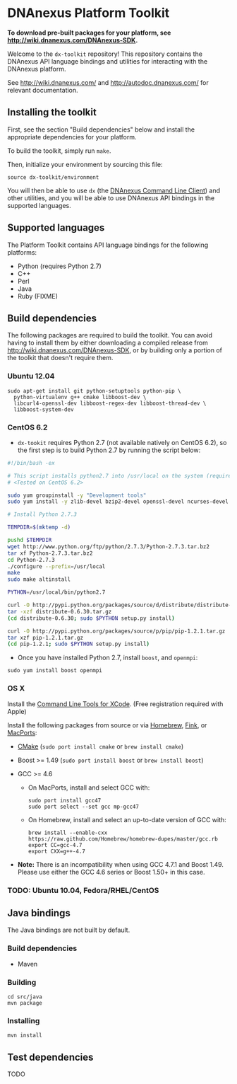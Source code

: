 DNAnexus Platform Toolkit
=========================

**To download pre-built packages for your platform, see http://wiki.dnanexus.com/DNAnexus-SDK.**

Welcome to the `dx-toolkit` repository! This repository contains the DNAnexus
API language bindings and utilities for interacting with the DNAnexus platform.

See http://wiki.dnanexus.com/ and http://autodoc.dnanexus.com/ for relevant
documentation.

Installing the toolkit
----------------------

First, see the section "Build dependencies" below and install the appropriate
dependencies for your platform.

To build the toolkit, simply run ```make```.

Then, initialize your environment by sourcing this file:

```
source dx-toolkit/environment
```

You will then be able to use ```dx``` (the [DNAnexus Command Line
Client](http://wiki.dnanexus.com/Command-Line-Client/Quickstart)) and other
utilities, and you will be able to use DNAnexus API bindings in the supported
languages.

Supported languages
-------------------

The Platform Toolkit contains API language bindings for the following
platforms:

* Python (requires Python 2.7)
* C++
* Perl
* Java
* Ruby (FIXME)

Build dependencies
------------------

The following packages are required to build the toolkit. You can avoid having
to install them by either downloading a compiled release from
http://wiki.dnanexus.com/DNAnexus-SDK, or by building only a portion of the
toolkit that doesn't require them.

### Ubuntu 12.04

    sudo apt-get install git python-setuptools python-pip \
      python-virtualenv g++ cmake libboost-dev \
      libcurl4-openssl-dev libboost-regex-dev libboost-thread-dev \
      libboost-system-dev 

### CentOS 6.2

- ```dx-tookit``` requires Python 2.7 (not available natively on CentOS 6.2), so the first step is to build Python 2.7 by running the script below:

``` bash
#!/bin/bash -ex

# This script installs python2.7 into /usr/local on the system (required for running dx-toolkit)
# <Tested on CentOS 6.2>

sudo yum groupinstall -y "Development tools"
sudo yum install -y zlib-devel bzip2-devel openssl-devel ncurses-devel readline

# Install Python 2.7.3

TEMPDIR=$(mktemp -d)

pushd $TEMPDIR
wget http://www.python.org/ftp/python/2.7.3/Python-2.7.3.tar.bz2
tar xf Python-2.7.3.tar.bz2
cd Python-2.7.3
./configure --prefix=/usr/local
make
sudo make altinstall

PYTHON=/usr/local/bin/python2.7

curl -O http://pypi.python.org/packages/source/d/distribute/distribute-0.6.30.tar.gz
tar -xzf distribute-0.6.30.tar.gz
(cd distribute-0.6.30; sudo $PYTHON setup.py install)

curl -O http://pypi.python.org/packages/source/p/pip/pip-1.2.1.tar.gz
tar xzf pip-1.2.1.tar.gz
(cd pip-1.2.1; sudo $PYTHON setup.py install)
```

- Once you have installed Python 2.7, install ```boost```, and ```openmpi```:

```
sudo yum install boost openmpi
```

### OS X

Install the [Command Line Tools for XCode](http://wiki.dnanexus.com/DNAnexus-SDK). (Free registration required with Apple)

Install the following packages from source or via [Homebrew](http://mxcl.github.com/homebrew/), [Fink](http://www.finkproject.org/), or [MacPorts](http://www.macports.org/):

* [CMake](http://www.cmake.org/cmake/resources/software.html) (```sudo port install cmake``` or ```brew install cmake```)
* Boost >= 1.49 (```sudo port install boost``` or ```brew install boost```)
* GCC >= 4.6
    * On MacPorts, install and select GCC with:

        ```
        sudo port install gcc47
        sudo port select --set gcc mp-gcc47
        ```

    * On Homebrew, install and select an up-to-date version of GCC with:

        ```
        brew install --enable-cxx https://raw.github.com/Homebrew/homebrew-dupes/master/gcc.rb
        export CC=gcc-4.7
        export CXX=g++-4.7
        ```

* **Note:** There is an incompatibility when using GCC 4.7.1 and Boost 1.49.
  Please use either the GCC 4.6 series or Boost 1.50+ in this case.

### TODO: Ubuntu 10.04, Fedora/RHEL/CentOS

Java bindings
-------------

The Java bindings are not built by default.

### Build dependencies

* Maven

### Building

    cd src/java
    mvn package

### Installing

    mvn install

Test dependencies
-----------------

TODO
